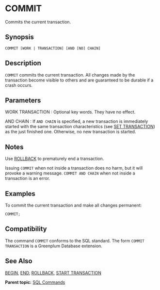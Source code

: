 # COMMIT

Commits the current transaction.

## Synopsis

``` {#sql_command_synopsis}
COMMIT [WORK | TRANSACTION] [AND [NO] CHAIN]
```

## Description

`COMMIT` commits the current transaction. All changes made by the transaction become visible to others and are guaranteed to be durable if a crash occurs.

## Parameters

WORK
TRANSACTION
:   Optional key words. They have no effect.

AND CHAIN
:   If `AND CHAIN` is specified, a new transaction is immediately started with the same transaction characteristics \(see [SET TRANSACTION](SET_TRANSACTION.html)\) as the just finished one. Otherwise, no new transaction is started.

## Notes

Use [ROLLBACK](ROLLBACK.html) to prematurely end a transaction.

Issuing `COMMIT` when not inside a transaction does no harm, but it will provoke a warning message. `COMMIT AND CHAIN` when not inside a transaction is an error.

## Examples

To commit the current transaction and make all changes permanent:

```
COMMIT;
```

## Compatibility

The command `COMMIT` conforms to the SQL standard. The form `COMMIT TRANSACTION` is a Greenplum Database extension.

## See Also

[BEGIN](BEGIN.html), [END](END.html), [ROLLBACK](ROLLBACK.html), [START TRANSACTION](START_TRANSACTION.html)

**Parent topic:** [SQL Commands](../sql_commands/sql_ref.html)

